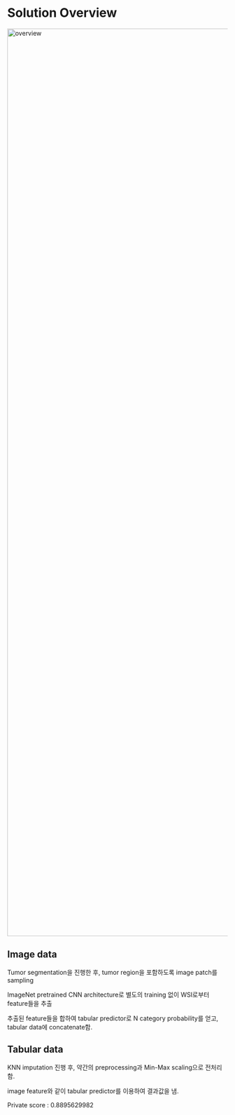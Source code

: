 # Solution Overview 
<img width="2072" alt="overview" src="https://user-images.githubusercontent.com/96808351/210345227-a14bf45c-0a61-444c-a996-f65796688be9.png">

## Image data
Tumor segmentation을 진행한 후, tumor region을 포함하도록 image patch를 sampling

ImageNet pretrained CNN architecture로 별도의 training 없이 WSI로부터 feature들을 추출

추출된 feature들을 합하여 tabular predictor로 N category probability를 얻고, tabular data에 concatenate함.


## Tabular data
KNN imputation 진행 후, 약간의 preprocessing과 Min-Max scaling으로 전처리함.

image feature와 같이 tabular predictor를 이용하여 결과값을 냄.

Private score : 0.8895629982
